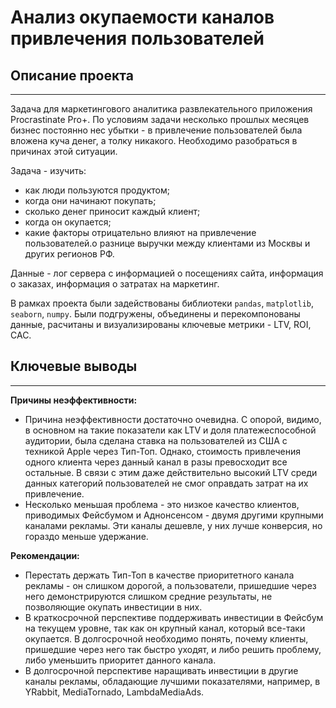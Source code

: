 # Анализ окупаемости каналов привлечения пользователей

## Описание проекта
__________________________________________________________________
Задача для маркетингового аналитика развлекательного приложения Procrastinate Pro+. По условиям задачи несколько прошлых месяцев бизнес постоянно нес убытки - в привлечение пользователей была вложена куча денег, а толку никакого. Необходимо разобраться в причинах этой ситуации.

Задача - изучить:
- как люди пользуются продуктом;
- когда они начинают покупать;
- сколько денег приносит каждый клиент;
- когда он окупается;
- какие факторы отрицательно влияют на привлечение пользователей.о разнице выручки между клиентами из Москвы и других регионов РФ.  

Данные - лог сервера с информацией о посещениях сайта, информация о заказах, информация о затратах на маркетинг.

В рамках проекта были задействованы библиотеки `pandas`, `matplotlib`, `seaborn`, `numpy`. Были подгружены, объединены и перекомпонованы данные, расчитаны и визуализированы ключевые метрики - LTV, ROI, CAC. 


## Ключевые выводы
-------
<b>Причины неэффективности:</b>
- Причина неэффективности достаточно очевидна. С опорой, видимо, в основном на такие показатели как LTV и доля платежеспособной аудитории, была сделана ставка на пользователей из США с техникой Apple через Тип-Топ. Однако, стоимость привлечения одного клиента через данный канал в разы превосходит все остальные. В связи с этим даже действительно высокий LTV среди данных категорий пользователей не смог оправдать затрат на их привлечение.
- Несколько меньшая проблема - это низкое качество клиентов, приводимых Фейсбумом и Аднонсенсом - двумя другими крупными каналами рекламы. Эти каналы дешевле, у них лучше конверсия, но гораздо меньше удержание.

<b>Рекомендации:</b>
- Перестать держать Тип-Топ в качестве приоритетного канала рекламы - он слишком дорогой, а пользователи, пришедшие через него демонстрируются слишком средние результаты, не позволяющие окупать инвестиции в них.
- В краткосрочной перспективе поддерживать инвестиции в Фейсбум на текущем уровне, так как он крупный канал, который все-таки окупается. В долгосрочной необходимо понять, почему клиенты, пришедшие через него так быстро уходят, и либо решить проблему, либо уменьшить приоритет данного канала.
- В долгосрочной перспективе наращивать инвестиции в другие каналы рекламы, обладающие лучшими показателями, например, в YRabbit, MediaTornado, LambdaMediaAds.

